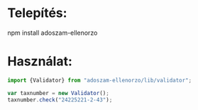 # Telepítés:
npm install adoszam-ellenorzo

# Használat:

```javascript
import {Validator} from "adoszam-ellenorzo/lib/validator";

var taxnumber = new Validator();
taxnumber.check("24225221-2-43");
```
